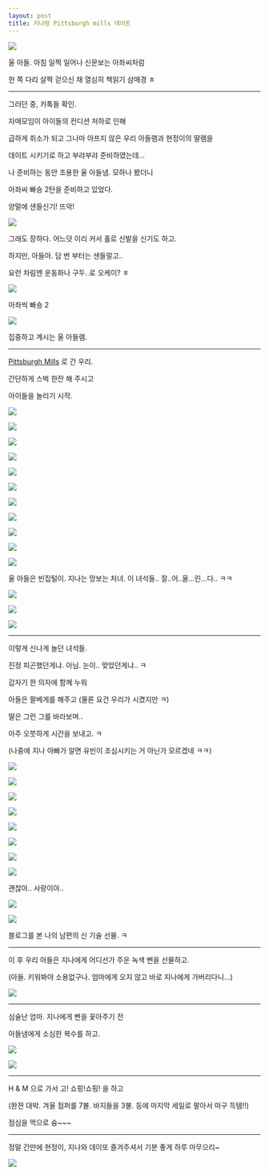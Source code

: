 ```yaml
---
layout: post
title: 지나랑 Pittsburgh mills 데이트
---
```




![](http://2.bp.blogspot.com/-G7irDhugaZg/VNGJsqHQrVI/AAAAAAAAHZ8/OUq-L95esHE/s1600/20150203_085831.jpg)

울 아들. 아침 일찍 일어나 신문보는 아좌씨처럼

한 쪽 다리 살짝 걷으신 채 열심히 책읽기 삼매경 ㅎ

---

그러던 중, 카톡들 확인.

자매모임이 아이들의 컨디션 저하로 인해

급하게 취소가 되고 그나마 아프지 않은 우리 아들램과 현정이의 딸램을

데이트 시키기로 하고 부랴부랴 준비하였는데...

나 준비하는 동안 조용한 울 아들냄. 모하나 봤더니

아좌씨 빠숑 2탄을 준비하고 있었다.

양말에 샌들신기! 뜨악!

![](http://cfile216.uf.daum.net/image/274E433752E23CA234617E)


그래도 장하다. 어느덧 이리 커서 홀로 신발을 신기도 하고.

하지만, 아들아. 담 번 부터는 샌들말고.. 

요런 차림엔 운동화나 구두..로 오케이? ㅎ

![](http://2.bp.blogspot.com/-kHzuJq3XiJM/VNGJulZGuZI/AAAAAAAAHaU/eYwqWOzjCbw/s1600/20150203_095555.jpg)

아좌씩 빠숑 2

![](http://2.bp.blogspot.com/-XG-SV3yIzLY/VNGJtczvmmI/AAAAAAAAHaA/kx7C2oKfBzE/s1600/20150203_095543.jpg)

집중하고 계시는 울 아들램.

---

[Pittsburgh Mills](http://www.pittsburghmills.com/) 로 간 우리.

간단하게 스벅 한잔 해 주시고

아이들을 놀리기 시작.

![](http://2.bp.blogspot.com/-LwGpkX-GdFU/VNGJrfY6ooI/AAAAAAAAHZg/U6WLSg5k3Vs/s1600/1423002062185.jpeg)


![](http://1.bp.blogspot.com/-06nGLNt53QY/VNGJvWe685I/AAAAAAAAHag/ldVni12AypE/s1600/DSC03008.JPG)


![](http://2.bp.blogspot.com/-RwHW3lOz-uE/VNGJwSYMxII/AAAAAAAAHbA/SicH9fl1cnE/s1600/DSC03011.JPG)


![](http://1.bp.blogspot.com/-WnmH4l331EQ/VNGJwvufPjI/AAAAAAAAHbE/m9zh1NlM1lI/s1600/DSC03012.JPG)


![](http://4.bp.blogspot.com/-Sfroqd7rJGw/VNGJwhrxv1I/AAAAAAAAHbM/AugoIDtPTcs/s1600/DSC03013.JPG)


![](http://3.bp.blogspot.com/-tkt2gdL3UlM/VNGJyA4oIFI/AAAAAAAAHbw/_4wmP4WYDu0/s1600/DSC03017.JPG)


![](http://2.bp.blogspot.com/-kq_rjRAV9r0/VNGJyQUCb9I/AAAAAAAAHb4/7N3MKl9nKy8/s1600/DSC03018.JPG)


![](http://2.bp.blogspot.com/-ytu4EXe9Nb8/VNGJy58t5qI/AAAAAAAAHcI/UrU2aCku9A4/s1600/DSC03019.JPG)


![](http://3.bp.blogspot.com/-F8a-fSopj0k/VNGJzOh_VTI/AAAAAAAAHcE/pSHDeBm9Zcw/s1600/DSC03020.JPG)


![](http://2.bp.blogspot.com/-E5_dWoeDnXw/VNGJzetupZI/AAAAAAAAHcQ/TVws_oZDtiE/s1600/IMG_20150203_170945.jpg)


![](http://4.bp.blogspot.com/--uZAljPxHbA/VNGJzRbSsFI/AAAAAAAAHcM/uuq59GLMEhU/s1600/DSC03021.JPG)

울 아들은 빈집털이. 지나는 망보는 처녀. 이 녀석들.. 잘..어..울...린...다.. ㅋㅋ

![](http://4.bp.blogspot.com/--ErhviCJdCk/VNGJrKguEbI/AAAAAAAAHZk/9bAssWZnJ4w/s1600/1423002060204.jpeg)


![](http://4.bp.blogspot.com/-wjjiadgmzy8/VNGJq-UHnLI/AAAAAAAAHZY/HuR0fzLKKqE/s1600/1423002058225.jpeg)


![](http://3.bp.blogspot.com/-lxayuugfeho/VNGJqpC7fgI/AAAAAAAAHZM/igEsxclp80k/s1600/1423002055737.jpeg)


---

이렇게 신나게 놀던 녀석들.

진정 피곤했던게냐. 아님. 눈이.. 맞았던게냐.. ㅋ

갑자기 한 의자에 함께 누워

아들은 팔베게를 해주고 (물론 요건 우리가 시켰지만 ㅋ) 

딸은 그런 그를 바라보며..

아주 오붓하게 시간을 보내고. ㅋ

(나중에 지나 아빠가 알면 유빈이 조심시키는 거 아닌가 모르겠네 ㅋㅋ)


![](http://1.bp.blogspot.com/-hmR0_it5WxU/VNGJnYF6ZGI/AAAAAAAAHYU/Y5o4KN-iGTg/s1600/1423002034602.jpeg)


![](http://3.bp.blogspot.com/-J7L0lGWsXc0/VNGJnwdsoaI/AAAAAAAAHYM/qdTAeEmPh4A/s1600/1423002036582.jpeg)


![](http://2.bp.blogspot.com/-2X6tF8_kVc0/VNGJovariQI/AAAAAAAAHYc/DxH78Bcxxg8/s1600/1423002041483.jpeg)


![](http://3.bp.blogspot.com/-t2O3D2v2StM/VNGJpDiKeLI/AAAAAAAAHYk/OQtr9Nxq8ag/s1600/1423002044171.jpeg)


![](http://4.bp.blogspot.com/-SQi7QZRLw84/VNGJpUV2t3I/AAAAAAAAHYs/TnLOzOVMai8/s1600/1423002046379.jpeg)


![](http://4.bp.blogspot.com/-QgEQpf-DhqI/VNGJprxw_8I/AAAAAAAAHZ0/Rid22jw19K0/s1600/1423002049055.jpeg)


![](http://1.bp.blogspot.com/-efDzhxiSwWI/VNGJp5aX_-I/AAAAAAAAHY8/URek7Mu2wa0/s1600/1423002051111.jpeg)


![](http://3.bp.blogspot.com/-y5hIAVaRqGU/VNGJoHIHJ6I/AAAAAAAAHY0/nqQ_srRii-4/s1600/1423002039065.jpeg)

괜찮아.. 사랑이야..

![](http://img.lifestyler.co.kr/uploads/vod/lifestyler_thumbnail/storyon/dramastory/dramastory_01.jpg)


![](http://3.bp.blogspot.com/-x2estY69BdE/VNGbUdxl8yI/AAAAAAAAHiA/fo5Xe7bmwHU/s1600/KakaoTalk_20150203_230558392.jpg)

블로그를 본 나의 남편의 신 기술 선물. ㅋ

---

이 후 우리 아들은 지나에게 어디선가 주운 녹색 삔을 선물하고.

(아들. 키워봐야 소용없구나. 엄마에게 오지 않고 바로 지나에게 가버리다니...)

![](https://encrypted-tbn0.gstatic.com/images?q=tbn:ANd9GcSqEifwutvnDct0Xl_-Q8oglzq91N7hA_R4StGErgXVgcFoWDro)


---

심술난 엄마. 지나에게 삔을 꽃아주기 전

아들냄에게 소심한 복수를 하고.

![](http://4.bp.blogspot.com/-b8gGAAxXm88/VNGJmpQ-tOI/AAAAAAAAHX4/qpJadQ4rLXU/s1600/1423002029836.jpeg)


![](http://2.bp.blogspot.com/-C0Kp8xezZ7o/VNGJm_OJ0kI/AAAAAAAAHX8/w1GDAozUXzw/s1600/1423002032138.jpeg)


---

H & M 으로 가서 고! 쇼핑!쇼핑! 을 하고

(완젼 대박. 겨울 점퍼를 7불. 바지들을 3불. 등에 마지막 세일로 팔아서 마구 득템!!)

점심을 먹으로 슝~~~

---

정말 간만에 현정이, 지나와 데이또 즐겨주셔서 기분 좋게 하루 마무으리~

![](http://upload.inven.co.kr/upload/2014/05/19/bbs/i3441978442.jpg)







